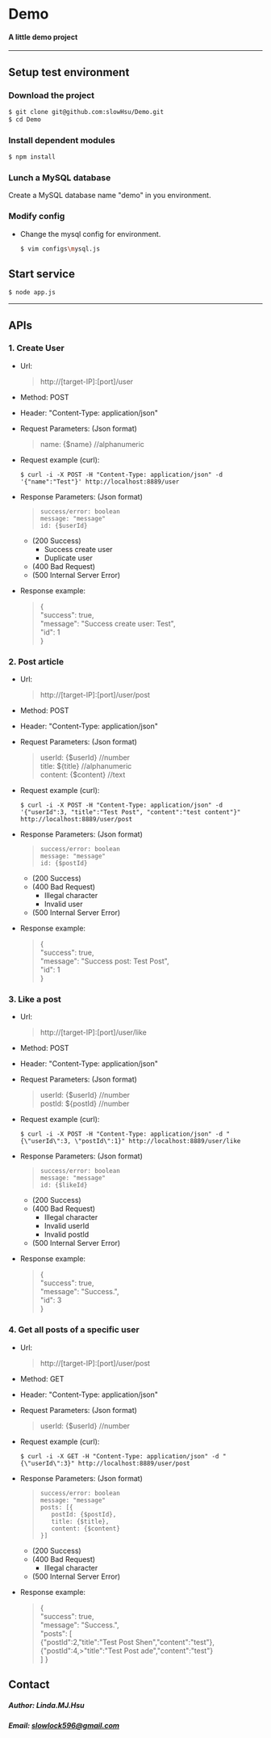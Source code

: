 # Demo

#### A little demo project
---
## Setup test environment

### Download the project
```bash
$ git clone git@github.com:slowHsu/Demo.git
$ cd Demo
```
### Install dependent modules
```bash
$ npm install
```
### Lunch a MySQL database ###
  Create a MySQL database name "demo" in you environment.

### Modify config ###
 - Change the mysql config for environment.  
    ```bash
    $ vim configs\mysql.js
    ```

## Start service
```bash
$ node app.js
```
---
## APIs

### 1. Create User
- Url:
    >    http://[target-IP]:[port]/user
- Method: POST
- Header: "Content-Type: application/json"
- Request Parameters: (Json format) 
    >    name: {$name} //alphanumeric  

- Request example (curl):
    ```
    $ curl -i -X POST -H "Content-Type: application/json" -d '{"name":"Test"}' http://localhost:8889/user
    ```
- Response Parameters: (Json format)
    >     success/error: boolean  
    >     message: "message"  
    >     id: {$userId}  

    - (200 Success)  
        - Success create user  
        - Duplicate user
    - (400 Bad Request)
    - (500 Internal Server Error)
- Response example:
    > {  
    >    "success": true,  
    >    "message": "Success create user: Test",  
    >    "id": 1  
    > }

### 2. Post article
- Url:
    >    http://[target-IP]:[port]/user/post
- Method: POST
- Header: "Content-Type: application/json"
- Request Parameters: (Json format)  
    >    userId: {$userId} //number  
    >    title: ${title}  //alphanumeric  
    >    content: {$content}  //text  

- Request example (curl):
    ```
    $ curl -i -X POST -H "Content-Type: application/json" -d '{"userId":3, "title":"Test Post", "content":"test content"}" http://localhost:8889/user/post
    ```
- Response Parameters: (Json format) 
    >     success/error: boolean  
    >     message: "message"  
    >     id: {$postId}  

    - (200 Success)  
    - (400 Bad Request)
        - Illegal character
        - Invalid user
    - (500 Internal Server Error)
- Response example:
    > {  
    >    "success": true,  
    >    "message": "Success post: Test Post",  
    >    "id": 1  
    > }

### 3. Like a post
- Url:
    >    http://[target-IP]:[port]/user/like
- Method: POST
- Header: "Content-Type: application/json"
- Request Parameters: (Json format) 
    >    userId: {$userId} //number  
    >    postId: ${postId}  //number  

- Request example (curl):
    ```
    $ curl -i -X POST -H "Content-Type: application/json" -d "{\"userId\":3, \"postId\":1}" http://localhost:8889/user/like
    ```
- Response Parameters: (Json format) 
    >     success/error: boolean  
    >     message: "message"  
    >     id: {$likeId}  

    - (200 Success)  
    - (400 Bad Request)
        - Illegal character
        - Invalid userId
        - Invalid postId
    - (500 Internal Server Error)
- Response example:
    > {  
    >    "success": true,  
    >    "message": "Success.",  
    >    "id": 3  
    > }

### 4. Get all posts of a specific user
- Url:
    >    http://[target-IP]:[port]/user/post
- Method: GET
- Header: "Content-Type: application/json"
- Request Parameters: (Json format) 
    >    userId: {$userId} //number  

- Request example (curl):
    ```
    $ curl -i -X GET -H "Content-Type: application/json" -d "{\"userId\":3}" http://localhost:8889/user/post
    ```
- Response Parameters: (Json format) 
    >     success/error: boolean  
    >     message: "message"  
    >     posts: [{
    >        postId: {$postId},
    >        title: {$title},
    >        content: {$content}
    >     }]

    - (200 Success)  
    - (400 Bad Request)
        - Illegal character
    - (500 Internal Server Error)
- Response example:
    > {  
    >    "success": true,  
    >    "message": "Success.",  
    >    "posts": [  
    >        {"postId":2,"title":"Test Post Shen","content":"test"},  
    >        {"postId":4,>"title":"Test Post ade","content":"test"}  
    >    ] 
    > }


## Contact
##### Author: Linda.MJ.Hsu
##### Email: slowlock596@gmail.com